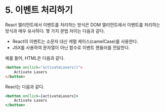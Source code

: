 # 5. 이벤트 처리하기

React 엘리먼트에서 이벤트를 처리하는 방식은 DOM 엘리먼트에서 이벤트를 처리하는 방식과 매우 유사하다. 몇 가지 문법 차이는 다음과 같다.

- React의 이벤트는 소문자 대신 캐멀 케이스(camelCase)를 사용한다.
- JSX를 사용하여 문자열이 아닌 함수로 이벤트 핸들러를 전달한다.

예를 들어, HTML은 다음과 같다.

```html
<button onclick="activateLasers()">
	Activate Lasers
</button>
```

React는 다음과 같다.

```jsx
<button onClick={activateLasers}>
	Activate Lasers
</button>
```